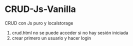 # CRUD-Js-Vanilla

CRUD con Js puro y localstorage

1. crud.html no se puede acceder si no hay sesión iniciada
2. crear primero un usuario y hacer login
